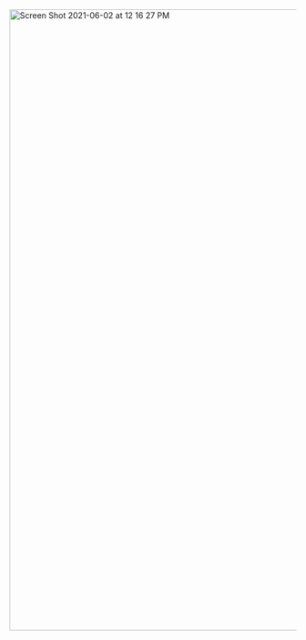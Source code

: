 <img width="1090" alt="Screen Shot 2021-06-02 at 12 16 27 PM" src="https://user-images.githubusercontent.com/31994778/120454257-64e55e00-c39c-11eb-9807-b84bbf3d4a4f.png">
